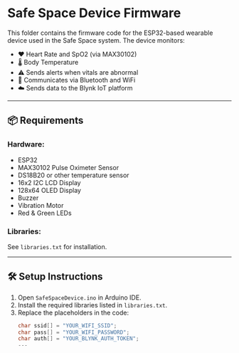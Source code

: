 # Safe Space Device Firmware

This folder contains the firmware code for the ESP32-based wearable device used in the Safe Space system. The device monitors:

- ❤️ Heart Rate and SpO2 (via MAX30102)
- 🌡️ Body Temperature
- ⚠️ Sends alerts when vitals are abnormal
- 📲 Communicates via Bluetooth and WiFi
- ☁️ Sends data to the Blynk IoT platform

---

## 📦 Requirements

### Hardware:
- ESP32
- MAX30102 Pulse Oximeter Sensor
- DS18B20 or other temperature sensor
- 16x2 I2C LCD Display
- 128x64 OLED Display
- Buzzer
- Vibration Motor
- Red & Green LEDs

### Libraries:
See `libraries.txt` for installation.

---

## 🛠 Setup Instructions

1. Open `SafeSpaceDevice.ino` in Arduino IDE.
2. Install the required libraries listed in `libraries.txt`.
3. Replace the placeholders in the code:
   ```cpp
   char ssid[] = "YOUR_WIFI_SSID";
   char pass[] = "YOUR_WIFI_PASSWORD";
   char auth[] = "YOUR_BLYNK_AUTH_TOKEN";
   ---


